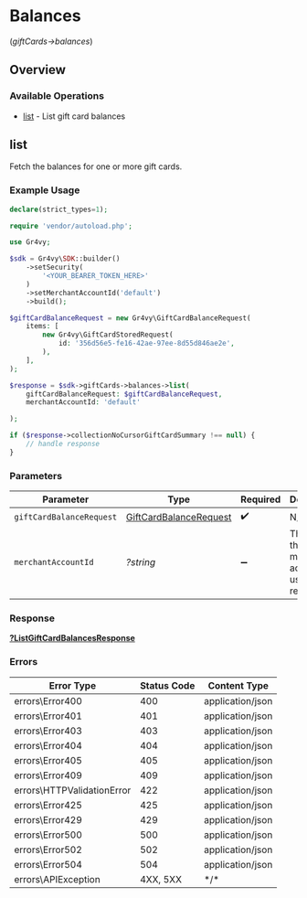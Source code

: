 # Balances
(*giftCards->balances*)

## Overview

### Available Operations

* [list](#list) - List gift card balances

## list

Fetch the balances for one or more gift cards.

### Example Usage

```php
declare(strict_types=1);

require 'vendor/autoload.php';

use Gr4vy;

$sdk = Gr4vy\SDK::builder()
    ->setSecurity(
        '<YOUR_BEARER_TOKEN_HERE>'
    )
    ->setMerchantAccountId('default')
    ->build();

$giftCardBalanceRequest = new Gr4vy\GiftCardBalanceRequest(
    items: [
        new Gr4vy\GiftCardStoredRequest(
            id: '356d56e5-fe16-42ae-97ee-8d55d846ae2e',
        ),
    ],
);

$response = $sdk->giftCards->balances->list(
    giftCardBalanceRequest: $giftCardBalanceRequest,
    merchantAccountId: 'default'

);

if ($response->collectionNoCursorGiftCardSummary !== null) {
    // handle response
}
```

### Parameters

| Parameter                                                 | Type                                                      | Required                                                  | Description                                               | Example                                                   |
| --------------------------------------------------------- | --------------------------------------------------------- | --------------------------------------------------------- | --------------------------------------------------------- | --------------------------------------------------------- |
| `giftCardBalanceRequest`                                  | [GiftCardBalanceRequest](../../GiftCardBalanceRequest.md) | :heavy_check_mark:                                        | N/A                                                       |                                                           |
| `merchantAccountId`                                       | *?string*                                                 | :heavy_minus_sign:                                        | The ID of the merchant account to use for this request.   | default                                                   |

### Response

**[?ListGiftCardBalancesResponse](../../ListGiftCardBalancesResponse.md)**

### Errors

| Error Type                 | Status Code                | Content Type               |
| -------------------------- | -------------------------- | -------------------------- |
| errors\Error400            | 400                        | application/json           |
| errors\Error401            | 401                        | application/json           |
| errors\Error403            | 403                        | application/json           |
| errors\Error404            | 404                        | application/json           |
| errors\Error405            | 405                        | application/json           |
| errors\Error409            | 409                        | application/json           |
| errors\HTTPValidationError | 422                        | application/json           |
| errors\Error425            | 425                        | application/json           |
| errors\Error429            | 429                        | application/json           |
| errors\Error500            | 500                        | application/json           |
| errors\Error502            | 502                        | application/json           |
| errors\Error504            | 504                        | application/json           |
| errors\APIException        | 4XX, 5XX                   | \*/\*                      |